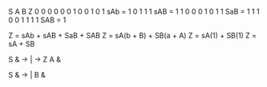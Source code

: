 S A B   Z
0 0 0   0
0 0 1   0
0 1 0   1 sAb  = 1
0 1 1   1 sAB   = 1
1 0 0   0 
1 0 1   1 SaB   = 1
1 1 0   0
1 1 1   1 SAB    = 1


Z = sAb + sAB + SaB + SAB
Z = sA(b + B) + SB(a + A)
Z = sA(1) + SB(1)
Z = sA + SB

S &  -> | -> Z
A & 

S &  -> |
B &
